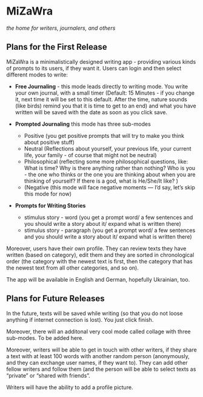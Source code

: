 # MiZaWra
*the home for writers, journalers, and others*

## Plans for the First Release
MiZaWra is a minimalistically designed writing app - providing various kinds of prompts to its users, if they want it. Users can login and then select different modes to write: 

- **Free Journaling** - this mode leads directly to writing mode. You write your own journal, with a small timer (Default: 15 Minutes - if you change it, next time it will be set to this default. After the time, nature sounds (like birds) remind you that it is time to get to an end) and what you have written will be saved with the date as soon as you click save. 

- **Prompted Journaling**  this mode has three sub-modes 
  - Positive (you get positive prompts that will try to make you think about positive stuff) 
  - Neutral (Reflections about yourself, your previous life, your current life, your family - of course that might not be neutral)
  - Philosophical (reflecting some more philosophical questions, like: What is time? Why is there anything rather than nothing? Who is you - the one who thinks or the one you are thinking about when you are thinking of yourself? If there is a god, what is He/She/It like? ) 
  - (Negative (this mode will face negative moments — I’d say, let’s skip this mode for now)
  
- **Prompts for Writing Stories**
  - stimulus story - word (you get a prompt word/ a few sentences and you should write a story about it/ expand what is written there) 
  - stimulus story - paragraph (you get a prompt word/ a few sentences and you should write a story about it/ expand what is written there) 

Moreover, users have their own profile. They can review texts they have written (based on category), edit them and they are sorted in chronological order (the category with the newest text is first, then the category that has the newest text from all other categories, and so on). 

The app will be available in English and German, hopefully Ukrainian, too. 

## Plans for Future Releases
In the future, texts will be saved while writing (so that you do not loose anything if internet connection is lost). You just click finish. 

Moreover, there will an additonal very cool mode called collage with three sub-modes. To be added here. 

Moreover, writers will be able to get in touch with other writers, if they share a text with at least 100 words with another random person (anonymously, and they can exchange user names, if they want to). They can add other fellow writers and follow them (and the person will be able to select texts as “private” or “shared with friends”. 

Writers will have the ability to add a profile picture. 
